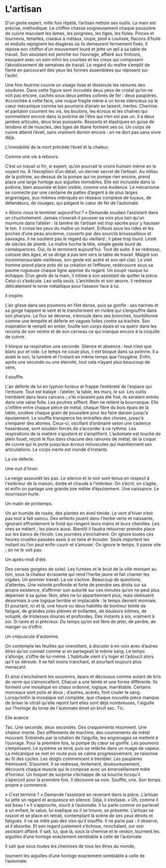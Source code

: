 # L'artisan

D’un geste expert, mille fois répété, l’artisan nettoie ses outils. La main est précise, méthodique. Le chiffon chasse soigneusement chaque poussière de cuivre maculant les lames, les poignées, les tiges, les fioles. Pinces et tournevis, tenailles, ciseaux à métaux, loupe, pied à coulisse, flacons d’huile et enduits rejoignent les étagères où ils demeurent fermement fixés. Il repose son chiffon d’un mouvement lourd et jette un œil à sa table de travail. Son assistant est penché sur l’ouvrage, affairé aux finitions, essuyant avec un soin infini les courbes et les creux qui composent l’aboutissement de semaines de travail. Le regard du maître s’emplit de fierté en parcourant des yeux les formes assemblées qui reposent sur l’autel.

Une fine feutrine couvre un visage lisse et dissimule les rainures des soudures. Dans cette figure sont incrustés deux yeux de cristal qu’on ne voit pas encore, cachés sous deux petites collines de fer : deux paupières. Accrochée à cette face, une nuque fragile mène à un torse silencieux où le cœur mécanique comme les poumons d’airain se taisent, inertes. Chemise et pantalon couvrent les vis, les boulons, les écrous et les chaînes qui sommeillent encore dans la poitrine de l’être qui n’en est pas un. Il a deux jambes articulés, deux bras puissants. Ressorts et élastiques en guise de tendons et de muscles, des tiges de titane forment ses os. Un corps de cuivre attend l’éveil, sans vraiment dormir encore : on ne dort pas sans vivre déjà.

L’immobilité de la mort précède l’éveil et la chaleur.

Comme une vie à rebours.

C’est un travail si fin, si expert, qu’on pourrait le croire humain même en le voyant nu. À l’exception d’un détail, un dernier secret de l’artisan. Au milieu de la poitrine, au-dessus de la pompe qui ne pompe rien encore, prend place une large horloge aux aiguilles immobiles. Elle est incrustée dans la poitrine, bien assumée et bien visible, comme une évidence. Le mécanisme se connecte par une centaine de pattes d’argent à de plus larges engrenages, eux-mêmes imbriqués en réseaux complexe de tuyaux, de détendeurs, de rouages, qui piègent le cœur de fer de l’automate.

« Allons-nous le terminer aujourd’hui ? » Demande soudain l’assistant dans un chuchotement. Jamais n’oserait-il pousser sa voix plus loin qu’un murmure dans l’atelier : la tanière de l’artisan est trop sacrée pour y hausser le ton. Il croise les yeux du maître un instant. Enfouis sous les rides et les poches d’une peau ancienne, couverts par des sourcils broussailleux et sauvages. Il ne soutient pas le regard du vieillard ; il pèse trop lourd. Lesté de siècles de plomb. Le maître hoche la tête, simple geste lourd de conséquences. Oui, ils le terminent aujourd’hui. Tout de suite. Il se redresse, colosse des âges, et se dirige à pas lent vers la table de travail. Malgré son incommensurable vieillesse, son geste est acéré et son œil clair. Le vieil homme prend place près de sa création et l’effleure, redécouvre sous sa paume rugueuse chaque ligne apprise du regard. Un soupir rauque lui échappe. D’un geste de la main, il intime à son assistant de quitter la pièce. Celui-ci s’exécute. Les voilà seuls. L’architecte et son œuvre. Il redresse délicatement le torse métallique pour l’asseoir face à lui.

Il inspire.

L’air glisse dans ses poumons en filet dense, puis se gonfle : ses narines et sa gorge happent le vent et le transforment en rivière qui s’engouffre dans son pharynx. Le flux se déverse, s’enroule dans ses bronches, tourbillonne comme une tempête et déferle en vagues folles contre sa trachée. Son inspiration le remplit en entier, fouille son corps épais et va quérir dans les recoins de son ventre et de son cerveau ce qui manque encore à la coquille de cuivre.

Il bloque sa respiration une seconde. Silence et absence : tout n’est que blanc pur et vide. Le temps ne coule plus, il est bloqué dans sa poitrine. Il a avalé le son, la lumière et l’instant en même temps que l’oxygène. Enfin, après une seconde ou une éternité, tout cela n’ayant plus beaucoup de sens,

il souffle.

L'air déferle de lui en typhon furieux et frappe l’entièreté de l’espace qui l’entoure. Tout est balayé : l’atelier, la table, les murs, le sol. Les outils tremblent dans leurs carcans ; s’ils n’avaient pas été fixé, ils seraient entrés dans une valse folle. Les poutres sifflent. Rien ne retient la bourrasque. Elle s'infiltre entre chaque pièce de métal, chaque fibre du bois épais de la table, soulève chaque grain de poussière pour les faire danser jusqu’à épuisement. Le souffle transperce les entrailles des choses, jusqu'à s’emparer des atomes. Ceux-ci, oscillant d’ordinaire selon une cadence hasardeuse, sont soudain forcés de s’accorder à ce rythme. Les respirations de la matière s’ajustent et s’amplifient. L’automate est touché de plein fouet, reçoit le flux dans chacune des rainures de métal, de la coque de cuivre qui le porte jusqu’aux écrous minuscules qui maintiennent ses articulations. Le corps inerte est inondé d’instants.

&#x20;                                                                                   La vie déferle.

Une nuit d'hiver.

La neige assourdit les pas. Le silence et le noir sont tenus en respect à l'extérieur de la maison, dorée et chaude à l’intérieur. On s’écrit, on s’agite, et enfin on partage une grande joie mêlée d’épuisement. Une naissance. Le nourrisson hurle.

Un matin de printemps.

Un air humide de rosée, des plantes en éveil timide. Le vent d'hiver n’est pas tout à fait vaincu. Des enfants jouent dans l'herbe verte et naissante, ignorant effrontément le froid qui rongent leurs mains et leurs chevilles. Les rires se mêlent ; les pleurs aussi. Bientôt il faudra retourner prendre place sur les bancs de l’école. Les journées s’enchaînent. On ignore toutes ces heures cruelles passées assis à se taire et écouter. Seuls importent les instant où l’on peut enfin courir et s’amuser. On ignore le temps. Il passe vite ; on ne le voit pas.

Un après-midi d'été.

Des cerises gorgées de soleil. Les fumées et le bruit de la ville montant au loin, sous la chaleur écrasante qui rend l’herbe jaune et fait chanter les cigales. Un premier travail. La vie s’active. Beaucoup de questions, d’attentes. Une volonté profonde et forte de prendre ses droits sur sa propre existence, d’affirmer son autorité sur ces minutes qu’on ne peut plus dépenser à sa guise. Non, elles ne lui appartiennent plus, mais obéissent désormais à une logique terrible et implacable : le temps devient monnaie. Et pourtant, ici et là, une heure ou deux habillés de bonheur teinté de fatigue, de grandes joies pleines et brillantes, de douleurs intimes, de volupté, de tristesses douces et profondes. Des instants à soi, vraiment à soi. Si rares et si précieux. Du temps qu’on est libre de jeter, de perdre, de manger ou d’offrir.

Un crépuscule d'automne.

On contemple les feuilles qui virevoltent, à discuter à mi-voix avec d’autres êtres qu'on connait comme si on partageait le même sang. Le temps s’allonge, s’offre de lui-même. L’habitude vient s’y loger et l’adoucit alors qu’il se déroule. Il se fait moins tranchant, et pourtant toujours plus menaçant.

Et ainsi s’enchaînent les souvenirs, épars et décousus comme autant de bris de verre qui s’amoncellent. Chacun a une teinte et une forme différente. Ils forment une mosaïque en chaos ordonné, logique, inarrêtable. Certains morceaux sont polis et doux ; d’autres, acérés, font couler le sang. Lorsqu’enfin la mosaïque est complète, que chaque nouvelle pièce manque de briser le vitrail qu’elle rejoint tant elles sont déjà nombreuses, l'aiguille sur l’horloge du torse de l'automate émet un bruit sec. Tic.

Elle avance.

Tac. Une seconde, deux secondes. Des craquements résonnent. Une chaleur monte. Des sifflements de machine, des couinements de métal mouvant. Entraînés par la rotation de l’aiguille, les engrenages se mettent à l’ouvrage. Pour la première fois, la pompe du cœur se gonfle. Les poumons s’emplissent. Le système se tend, puis se relâche dans un nuage de vapeur. La mécanique se met en route puis se calme progressivement, se raisonne au fil des cycles. Les doigts commencent à trembler. Les paupières frémissent. S’ouvrent. Il se redresse, lentement, douloureusement, découvre chaque muscle qui le compose avec un émerveillement mêlé d’horreur. Un hoquet de surprise s’échappe de sa bouche lorsqu’il s’aperçoit pour la première fois. Il découvre sa voix. Souffle, crie. Son temps propre a commencé.

« C’est terminé ? » Demande l’assistant en revenant dans la pièce. L’artisan lui jette un regard et acquiesce en silence. Déjà, il s’extasie. « Oh, comme il est beau ! » Il s’approche, sourit à l’automate. Il lui parle comme on parlerait à un enfant, le salue, lui explique où il se trouve, se présente. L’artisan se rassoit et se place en retrait, contemplant la scène de ses yeux étroits et fatigués. Il ne se mêle pas des vies qu’il insuffle. Il ne parle pas : il observe, et il absorbe. Et son regard justement s’échoue, nonchalant, sur son assistant affairé. Il sait, lui, que là, sous la chemise et le veston, tournent les aiguilles d’une horloge exactement semblable à celle de l’automate.

Il sait que sous toutes les chemises de tous les êtres du monde,

tournent les aiguilles d’une horloge exactement semblable à celle de l’automate.
